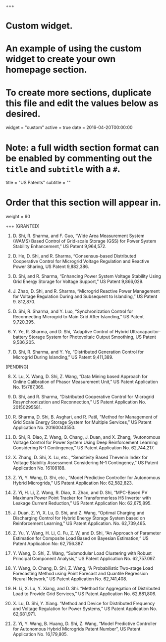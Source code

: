 +++
# Custom widget.
# An example of using the custom widget to create your own homepage section.
# To create more sections, duplicate this file and edit the values below as desired.
widget = "custom"
active = true
date = 2016-04-20T00:00:00

# Note: a full width section format can be enabled by commenting out the `title` and `subtitle` with a `#`.
title = "US Patents"
subtitle = ""

# Order that this section will appear in.
weight = 60

+++
[GRANTED]

1.	D. Shi, R. Sharma, and F. Guo, “Wide Area Measurement System (WAMS) Based Control of Grid-scale Storage (GSS) for Power System Stability Enhancement,” US Patent 9,964,572.

2.	D. He, D. Shi, and R. Sharma, “Consensus-based Distributed Cooperative Control for Microgrid Voltage Regulation and Reactive Power Sharing, US Patent 9,882,386.

3.	D. Shi, and R. Sharma, “Enhancing Power System Voltage Stability Using Grid Energy Storage for Voltage Support,” US Patent 9,866,029.

4.	J. Zhao, D. Shi, and R. Sharma, “Microgrid Reactive Power Management for Voltage Regulation During and Subsequent to Islanding,” US Patent 9. 812,870.

5.	D. Shi, R. Sharma, and Y. Luo, “Synchronization Control for Reconnecting Microgrid to Main Grid After Islanding,” US Patent 9,720,395.

6.	Y. Ye, R. Sharma, and D. Shi, “Adaptive Control of Hybrid Ultracapacitor-battery Storage System for Photovoltaic Output Smoothing, US Patent 9,536,205.

7.	D. Shi, R. Sharma, and Y. Ye, “Distributed Generation Control for Microgrid During Islanding,” US Patent 9,411,389.

[PENDING]

8.	X. Lu, X. Wang, D. Shi, Z. Wang, “Data Mining based Approach for Online Calibration of Phasor Measurement Unit,” US Patent Application No. 15/787,365.

9.	D. Shi, and R. Sharma, “Distributed Cooperative Control for Microgrid Resynchronization and Reconnection,” US Patent Application No. 20150295581.

10.	R. Sharma, D. Shi, B. Asghari, and R. Patil, “Method for Management of Grid Scale Energy Storage System for Multiple Services,” US Patent Application No. 20160043550.

11.	D. Shi, R. Diao, Z. Wang, Q. Chang, J. Duan, and X. Zhang, “Autonomous Voltage Control for Power System Using Deep Reinforcement Learning Considering N-1 Contingency,” US Patent Application No. 62,744,217.

12.	X. Zhang, D. Shi, X. Lu, etc., “Sensitivity Based Thevenin Index for Voltage Stability Assessment Considering N-1 Contingency,” US Patent Application No. 16108188.

13.	Z. Yi, Y. Wang, D. Shi, etc., “Model Predictive Controller for Autonomous Hybrid Microgrids,” US Patent Application No: 62,582,823.

14.	Z. Yi, H. Li, Z. Wang, R. Diao, X. Zhao, and D. Shi, “MPC-Based PV Maximum Power Point Tracker for Transformerless H5 Inverter with Leakage Current Reduction,” US Patent Application No: 62,675,895.

15.	J. Duan, Z. Yi, X. Lu, D. Shi, and Z. Wang, “Optimal Charging and Discharging Control for Hybrid Energy Storage System based on Reinforcement Learning,” US Patent Application. No. 62,739,465.

16.	Z. Yu, Y. Wang, H. Li, C. Fu, Z. W, and D. Shi, “An Approach of Parameter Estimation for Composite Load Based on Bayesian Estimation,” US Patent Application No: 62,756.387.

17.	Y. Wang, D. Shi, Z. Wang, “Submodular Load Clustering with Robust Principal Component Analysis,” US Patent Application No. 62,757.097.

18.	Y. Wang, Q. Chang, D. Shi, Z. Wang, “A Probabilistic Two-stage Load Forecasting Method using Point Forecast and Quantile Regression Neural Network,” US Patent Application No. 62,741,408.

19.	H. Li, X. Lu, Y. Xiang, and D. Shi. “Method for Aggregation of Distributed Load to Provide Grid Services,” US Patent Application No. 62,681,806.

20.	X. Lu, D. Shi, Y. Xiang. “Method and Device for Distributed Frequency and Voltage Regulation for Power Systems,” US Patent Application No. 62,681,971.

21.	Z. Yi, Y. Wang, B. Huang, D. Shi, Z. Wang, “Model Predictive Controller for Autonomous Hybrid Microgrids Patent Number”, US Patent Application No. 16,179,805.
